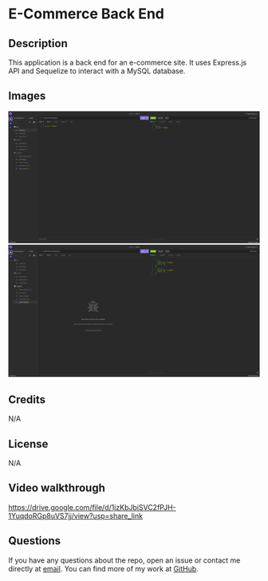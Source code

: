 # E-Commerce Back End

## Description

This application is a back end for an e-commerce site. It uses Express.js API and Sequelize to interact with a MySQL database.


## Images 
![alt text](/Assets/create-tag.png)
![alt text](/Assets/get-all-categorys.png)

## Credits

N/A

## License

N/A
## Video walkthrough
https://drive.google.com/file/d/1jzKbJbiSVC2fPJH-1YuqdoRGp8uVS7jj/view?usp=share_link


## Questions

If you have any questions about the repo, open an issue or contact me directly at
[email](mailto:thatcherjoe20@gmail.com). 
You can find more of my work at 
[GitHub](thatcher20200). 
